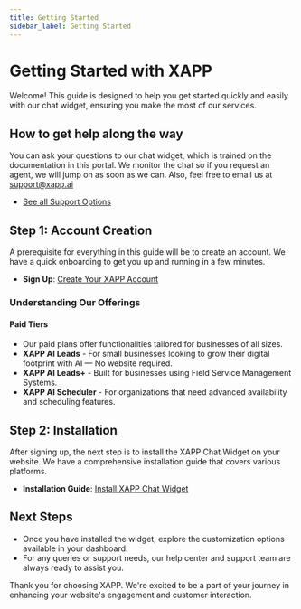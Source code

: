 ```yaml
---
title: Getting Started
sidebar_label: Getting Started
---
```


# Getting Started with XAPP

Welcome! This guide is designed to help you get started quickly and easily with our chat widget, ensuring you make the most of our services.

## How to get help along the way

You can ask your questions to our chat widget, which is trained on the documentation in this portal. We monitor the chat so if you request an agent, we will jump on as soon as we can. Also, feel free to email us at support@xapp.ai

- [See all Support Options](/help/support)

## Step 1: Account Creation

A prerequisite for everything in this guide will be to create an account. We have a quick onboarding to get you up and running in a few minutes.

- **Sign Up**: [Create Your XAPP Account](https://studio.xapp.ai/onboarding/sign-up)

### Understanding Our Offerings

#### Paid Tiers
- Our paid plans offer functionalities tailored for businesses of all sizes.
- **XAPP AI Leads** - For small businesses looking to grow their digital footprint with AI — No website required.
- **XAPP AI Leads+** - Built for businesses using Field Service Management Systems.
- **XAPP AI Scheduler** - For organizations that need advanced availability and scheduling features. 

## Step 2: Installation

After signing up, the next step is to install the XAPP Chat Widget on your website. We have a comprehensive installation guide that covers various platforms.

- **Installation Guide**: [Install XAPP Chat Widget](/help/install)

## Next Steps

- Once you have installed the widget, explore the customization options available in your dashboard.
- For any queries or support needs, our help center and support team are always ready to assist you.

Thank you for choosing XAPP. We're excited to be a part of your journey in enhancing your website's engagement and customer interaction.
